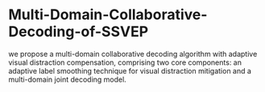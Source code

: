 # Multi-Domain-Collaborative-Decoding-of-SSVEP
we propose a multi-domain collaborative decoding algorithm with adaptive visual distraction compensation, comprising two core components: an adaptive label smoothing technique for visual distraction mitigation and a multi-domain joint decoding model.
